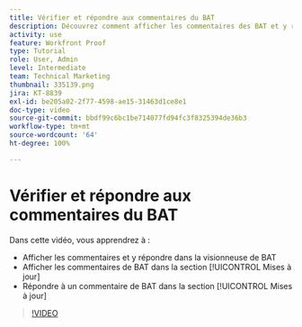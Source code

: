 ```yaml
---
title: Vérifier et répondre aux commentaires du BAT
description: Découvrez comment afficher les commentaires des BAT et y répondre dans la visionneuse de BAT et dans la section [!UICONTROL Mises à jour] de  [!DNL  Workfront].
activity: use
feature: Workfront Proof
type: Tutorial
role: User, Admin
level: Intermediate
team: Technical Marketing
thumbnail: 335139.png
jira: KT-8839
exl-id: be205a02-2f77-4598-ae15-31463d1ce8e1
doc-type: video
source-git-commit: bbdf99c6bc1be714077fd94fc3f8325394de36b3
workflow-type: tm+mt
source-wordcount: '64'
ht-degree: 100%

---
```


# Vérifier et répondre aux commentaires du BAT

Dans cette vidéo, vous apprendrez à :

* Afficher les commentaires et y répondre dans la visionneuse de BAT
* Afficher les commentaires de BAT dans la section [!UICONTROL Mises à jour]
* Répondre à un commentaire de BAT dans la section [!UICONTROL Mises à jour]

>[!VIDEO](https://video.tv.adobe.com/v/335139/?quality=12&learn=on&enablevpops=1)
